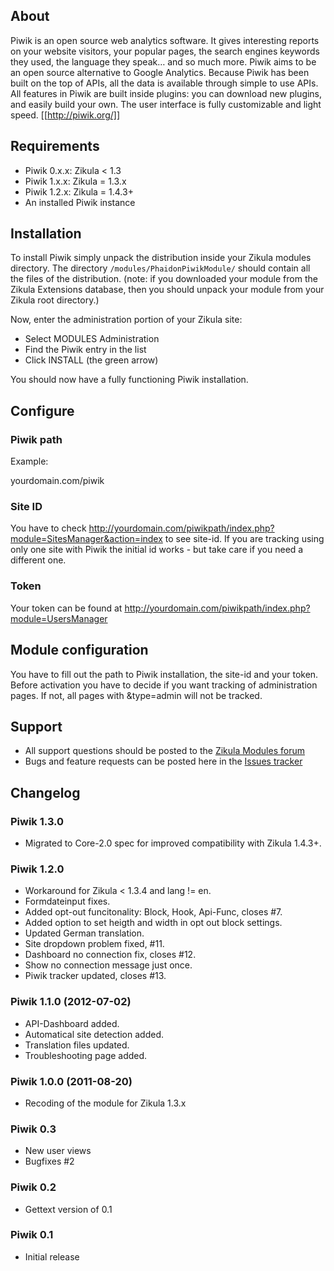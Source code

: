 ## About

Piwik is an open source web analytics software. It gives interesting reports on your website visitors, your popular pages, the search engines keywords they used, the language they speak… and so much more. Piwik aims to be an open source alternative to Google Analytics. Because Piwik has been built on the top of APIs, all the data is available through simple to use APIs. All features in Piwik are built inside plugins: you can download new plugins, and easily build your own. The user interface is fully customizable and light speed. [[http://piwik.org/]]

## Requirements

* Piwik 0.x.x: Zikula < 1.3
* Piwik 1.x.x: Zikula = 1.3.x
* Piwik 1.2.x: Zikula = 1.4.3+
* An installed Piwik instance

## Installation

To install Piwik simply unpack the distribution inside your Zikula modules directory. The directory `/modules/PhaidonPiwikModule/` should contain all the files of the distribution. (note: if you downloaded your module from the Zikula Extensions database, then you should unpack your module from your Zikula root directory.)

Now, enter the administration portion of your Zikula site:

* Select MODULES Administration
* Find the Piwik entry in the list
* Click INSTALL (the green arrow) 

You should now have a fully functioning Piwik installation.

## Configure


### Piwik path

Example:

  yourdomain.com/piwik

### Site ID
You have to check http://yourdomain.com/piwikpath/index.php?module=SitesManager&action=index to see site-id.
If you are tracking using only one site with Piwik the initial id works - but take care if you need a different one.

### Token
Your token can be found at http://yourdomain.com/piwikpath/index.php?module=UsersManager

## Module configuration

You have to fill out the path to Piwik installation, the site-id and your token. Before activation you have to decide if you want tracking of administration pages. If not, all pages with &type=admin will not be tracked.

## Support

* All support questions should be posted to the [Zikula Modules forum](http://community.zikula.org/module-Forum-viewforum-forum-23.htm)
* Bugs and feature requests can be posted here in the [Issues tracker](https://github.com/phaidon/Piwik/issues)

## Changelog

### Piwik 1.3.0
  * Migrated to Core-2.0 spec for improved compatibility with Zikula 1.4.3+.

### Piwik 1.2.0
  * Workaround for Zikula < 1.3.4 and lang != en.
  * Formdateinput fixes.
  * Added opt-out funcitonality: Block, Hook, Api-Func, closes #7.
  * Added option to set heigth and width in opt out block settings.
  * Updated German translation.
  * Site dropdown problem fixed, #11.
  * Dashboard no connection fix, closes #12.
  * Show no connection message just once.
  * Piwik tracker updated, closes #13. 

### Piwik 1.1.0 (2012-07-02)
  * API-Dashboard added.
  * Automatical site detection added.
  * Translation files updated.
  * Troubleshooting page added.

### Piwik 1.0.0 (2011-08-20)
  * Recoding of the module for Zikula 1.3.x

### Piwik 0.3
  * New user views
  * Bugfixes #2

### Piwik 0.2
  * Gettext version of 0.1

### Piwik 0.1
  * Initial release
